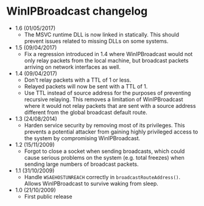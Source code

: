 WinIPBroadcast changelog
========================

- 1.6 (01/05/2017)
  - The MSVC runtime DLL is now linked in statically. This should prevent issues related to missing DLLs on some systems.
- 1.5 (09/04/2017)
  - Fix a regression introduced in 1.4 where WinIPBroadcast would not only relay packets from the local machine, but broadcast packets arriving on network interfaces as well.
- 1.4 (09/04/2017)
  - Don't relay packets with a TTL of 1 or less.
  - Relayed packets will now be sent with a TTL of 1.
  - Use TTL instead of source address for the purposes of preventing recursive relaying. This removes a limitation of WinIPBroadcast where it would not relay packets that are sent with a source address different from the global broadcast default route.
- 1.3 (24/08/2014)
  - Harden service security by removing most of its privileges. This prevents a potential attacker from gaining highly privileged access to the system by compromising WinIPBroadcast.
- 1.2 (15/11/2009)
  - Forgot to close a socket when sending broadcasts, which could cause serious problems on the system (e.g. total freezes) when sending large numbers of broadcast packets.
- 1.1 (31/10/2009)
  - Handle `WSAEHOSTUNREACH` correctly in `broadcastRouteAddress()`. Allows WinIPBroadcast to survive waking from sleep.
- 1.0 (21/10/2009)
  - First public release
